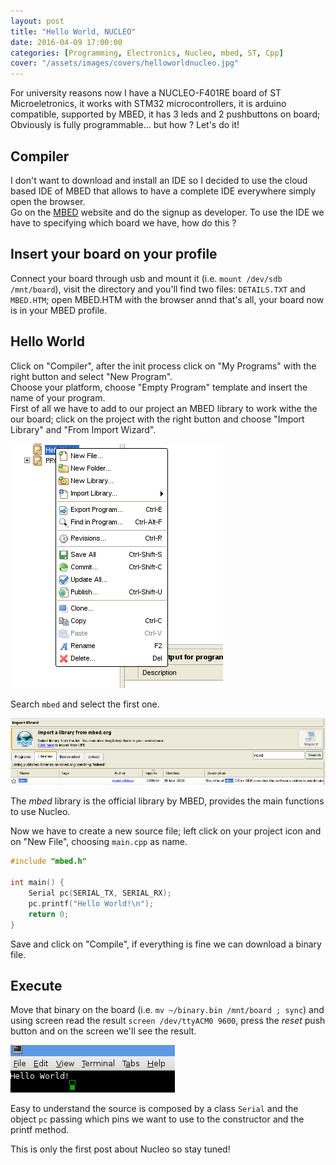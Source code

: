 ```yaml
---
layout: post
title: "Hello World, NUCLEO"
date: 2016-04-09 17:00:00
categories: [Programming, Electronics, Nucleo, mbed, ST, Cpp]
cover: "/assets/images/covers/helloworldnucleo.jpg"
---
```


For university reasons now I have a NUCLEO-F401RE board of ST Microeletronics, it works with STM32 microcontrollers, it is arduino compatible, supported by MBED, it has 3 leds and 2 pushbuttons on board; Obviously is fully programmable... but how ? Let's do it!

## Compiler

I don't want to download and install an IDE so I decided to use the cloud based IDE of MBED that allows to have a complete IDE everywhere simply open the browser.   
Go on the [MBED](http://mbed.com) website and do the signup as developer. To use the IDE we have to specifying which board we have, how do this ?

## Insert your board on your profile

Connect your board through usb and mount it (i.e. `mount /dev/sdb /mnt/board`), visit the directory and you'll find two files: `DETAILS.TXT` and `MBED.HTM`; open MBED.HTM with the browser annd that's all, your board now is in your MBED profile.

## Hello World

Click on "Compiler", after the init process click on "My Programs" with the right button and select "New Program".   
Choose your platform, choose "Empty Program" template and insert the name of your program.   
First of all we have to add to our project an MBED library to work withe the our board; click on the project with the right button and choose "Import Library" and "From Import Wizard".

![mbed1](/assets/images/posts/mbed1.png)


Search `mbed` and select the first one.

![mbed2](/assets/images/posts/mbed2.png)

The *mbed* library is the official library by MBED, provides the main functions to use Nucleo.

Now we have to create a new source file; left click on your project icon and on "New File", choosing `main.cpp` as name.

```cpp
#include "mbed.h"

int main() {
    Serial pc(SERIAL_TX, SERIAL_RX);
    pc.printf("Hello World!\n");
    return 0;
}
```

Save and click on "Compile", if everything is fine we can download a binary file.

## Execute

Move that binary on the board (i.e. `mv ~/binary.bin /mnt/board ; sync`) and using screen read the result `screen /dev/ttyACM0 9600`, press the *reset* push button and on the screen we'll see the result.

![mbed3](/assets/images/posts/mbed3.png)

Easy to understand the source is composed by a class `Serial` and the object `pc` passing which pins we want to use to the constructor and the printf method.

This is only the first post about Nucleo so stay tuned!

